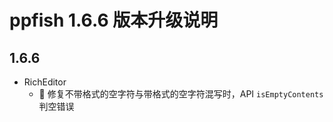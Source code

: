 # ppfish 1.6.6 版本升级说明

## 1.6.6
- RichEditor
  - 🐛 修复不带格式的空字符与带格式的空字符混写时，API `isEmptyContents` 判空错误
